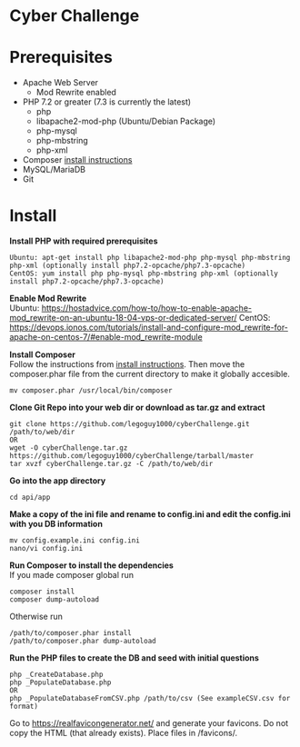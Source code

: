 # Cyber Challenge


# Prerequisites
* Apache Web Server
  * Mod Rewrite enabled
* PHP 7.2 or greater (7.3 is currently the latest)
  * php
  * libapache2-mod-php (Ubuntu/Debian Package)
  * php-mysql
  * php-mbstring
  * php-xml
* Composer [install instructions](https://getcomposer.org/download/)
* MySQL/MariaDB
* Git

# Install

**Install PHP with required prerequisites**
```
Ubuntu: apt-get install php libapache2-mod-php php-mysql php-mbstring php-xml (optionally install php7.2-opcache/php7.3-opcache)
CentOS: yum install php php-mysql php-mbstring php-xml (optionally install php7.2-opcache/php7.3-opcache)
```

**Enable Mod Rewrite**  
Ubuntu: https://hostadvice.com/how-to/how-to-enable-apache-mod_rewrite-on-an-ubuntu-18-04-vps-or-dedicated-server/
CentOS: https://devops.ionos.com/tutorials/install-and-configure-mod_rewrite-for-apache-on-centos-7/#enable-mod_rewrite-module

**Install Composer**  
Follow the instructions from [install instructions](https://getcomposer.org/download/).  Then move the composer.phar file from the current directory to make it globally accesible.
```
mv composer.phar /usr/local/bin/composer
```

**Clone Git Repo into your web dir or download as tar.gz and extract**
```
git clone https://github.com/legoguy1000/cyberChallenge.git /path/to/web/dir
OR
wget -O cyberChallenge.tar.gz https://github.com/legoguy1000/cyberChallenge/tarball/master
tar xvzf cyberChallenge.tar.gz -C /path/to/web/dir
```

**Go into the app directory**
```
cd api/app
```

**Make a copy of the ini file and rename to config.ini and edit the config.ini with you DB information**
```
mv config.example.ini config.ini
nano/vi config.ini
```

**Run Composer to install the dependencies**  
If you made composer global run
```
composer install
composer dump-autoload
```
Otherwise run
```
/path/to/composer.phar install
/path/to/composer.phar dump-autoload
```

**Run the PHP files to create the DB and seed with initial questions**
```
php _CreateDatabase.php
php _PopulateDatabase.php
OR
php _PopulateDatabaseFromCSV.php /path/to/csv (See exampleCSV.csv for format)
```
Go to https://realfavicongenerator.net/ and generate your favicons.  Do not copy the HTML (that already exists). Place files in /favicons/.
